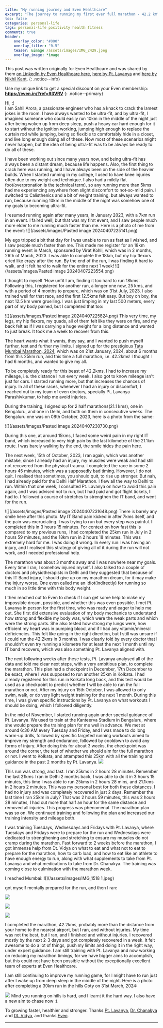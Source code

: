 ```yaml
---
title: "My running journey and Even Healthcare"
excerpt: "The journey to running my first ever full marathon - 42.2 km"
toc: false
categories: personal-life
tags: personal-life positivity health fitness
comments: true
header:
    overlay_color: "#000"
    overlay_filter: "0.5"
    teaser: &image /assets/images/IMG_2429.jpeg
    overlay_image: *image
---
```


This post was written originally for Even Healthcare and was shared by them [on LinkedIn by Even Healthcare here](https://www.linkedin.com/posts/even-healthcare_sahil-arora-with-even-activity-7183760645123706880-fXaK?utm_source=share&utm_medium=member_desktop), [here by Pt. Lavanya](https://www.linkedin.com/posts/lavanya-p-kumar_sahil-arora-with-even-activity-7183769636683853824-6t5x?utm_source=share&utm_medium=member_desktop) and [here by Nikhil Kant](https://www.linkedin.com/posts/nikhilkant_sahil-arora-with-even-activity-7183776981350580224-wZXM?utm_source=share&utm_medium=member_desktop).
{: .notice--info}

Use my unique link to get a special discount on your Even membership: **<https://even.in/?ref=93VRV>**
{: .notice--primary}


Hi, :) <br>
I am Sahil Arora, a passionate engineer who has a knack to crack the lamest jokes in the room. I have always wanted to be ultra-fit, and by ultra-fit, I imagined someone who could easily run 10km in the middle of the night just after being woken up from deep sleep, push a heavy car hard enough for it to start without the ignition working, jumping high enough to replace the curtain rod while jumping, being so flexible to comfortably hide in a closet, and live long enough doing all of these. Now most of these scenarios might never happen, but the idea of being ultra-fit was to be always be ready to do all of these.

I have been working out since many years now, and being ultra-fit has always been a distant dream, because life happens. Also, the first thing to crack here was running, and I have always been on the side of the heavier builds. When I started running in my college, I used to have knee injuries often due to my weight and technique. I also had a mildly flat foot(overpronation is the technical term), so any running more than 5kms had me experiencing anywhere from slight discomfort to not-so-mild pain. I switched to Calisthenics and a bit of weight training, but always wanted to run, because running 10km in the middle of the night was somehow one of my goals to becoming ultra-fit.

I resumed running again after many years, in January 2023, with a 7km run in an event. I faired well, but that was my first event, and I saw people much more elder to me running much faster than me. Here is a photo of me from the event:
![](/assets/images/Pasted image 20240407225141.png)

My ego tripped a bit that day for I was unable to run as fast as I wished, and I saw people much faster than me. This made me register for an 18km running event in March, sponsored by Virat Kohli, which was in 2 months, 26th of March, 2023. I was able to complete the 18km, but my hip flexors cried like crazy after the run. By the end of the run, I was finding it hard to walk, and it felt hard to walk for the entire next 1 week!
![](/assets/images/Pasted image 20240407223554.png)

I thought to myself 'How unfit I am, finding it too hard to run 18kms'. Following this, I registered for another run, a longer one now, 25 kms, and with a period of 4 months to prepare, which was on 31st July, 2023. I also trained well for that race, and the first 12.5kms felt easy. But boy oh boy, the next 12.5 km were gruelling. I was just limping in my last 500 meters, every part of my body pained, but I completed that too:

![](/assets/images/Pasted image 20240407225824.png)
This very time, my legs, my hip flexors, my quads, all of them felt like they were on fire, and my back felt as if I was carrying a huge weight for a long distance and wanted to just break. It took me a week to recover from this.

The heart wants what it wants, they say, and I wanted to push myself further, test and further my limits. I signed up for the prestigious [Tata Mumbai Marathon, 2024](https://tatamumbaimarathon.procam.in/), which was on 21st January, 2024, about 6 months from this 25km run, and this time a full marathon, i.e. 42.2kms! I thought I had 6 months, and wanted to give my all.

To be completely ready for this beast of 42.2kms, I had to increase my mileage, i.e. the distance I run every week. I also got to know mileage isn't just for cars. I started running more, but that increases the chances of injury. In all of these races, whenever I had an injury or discomfort, I reached out to my team of even doctors, specially Pt. Lavanya Parashivkumar, to help me avoid injuries.

During the training, I signed up for 2 half marathons(21.1 kms), one in Bengaluru, and one in Delhi, and both on them in consecutive weeks. The Bengaluru one was on 08th October, 2023, here is a photo from the same:

![](/assets/images/Pasted image 20240407230730.png)

During this one, at around 15kms, I faced some weird pain in my right IT band, which increased to very high pain by the last kilometre of the 21.1km route. I was barely walking by the end, the smile hides the pain here.

The next week, 15th of October, 2023, I ran again, which was another mistake, since I already had an injury, my muscles were weak and had still not recovered from the physical trauma. I completed the race in some 2 hours 45 minutes, which was a supposedly bad timing. However, I do not quit. I realised that sometimes, you should quit, to rise up stronger. But nah, I had already paid for the Delhi Half Marathon. I flew all the way to Delhi to run. Within that one week, I consulted Pt. Lavanya on how to avoid this pain again, and I was advised not to run, but I had paid and got flight tickets, I had to. I followed a course of stretches to strengthen the IT band, and went for the run.

![](/assets/images/Pasted image 20240407231648.png)
There is barely any smile here after this photo. My IT Band pain kicked in after 7kms itself, and the pain was excruciating. I was trying to run but every step was painful. I completed this in 3 hours 15 minutes. For context on how fast this is compared to my previous runs, I had completed the 25km run in July in 2 hours 59 minutes, and the 18km run in 2 hours 18 minutes. This was extremely hard for me. I was doing it wrong. In every run I was having an injury, and I realised this strategy of giving all of it during the run will not work, and I needed professional help.

The marathon was about 3 months away and I was nowhere near my goals. Every time I ran, I somehow injured myself. I also talked to a couple of doctors and physiotherapists in Delhi and they suggested that because of this IT Band injury, I should give up on my marathon dream, for it may make the injury worse. One even called me an idiot(indirectly) for running so much in so little time with this body weight.

I then reached out to Even to check if I can get some help to make my impossible dream, possible, and whether this was even possible. I met Pt. Lavanya in person for the first time, who was ready and eager to help me out. She first did extensive evaluation of my body mechanics to understand how strong and flexible my body was, which were the weak parts and which were the strong parts. She also tested how strong my lungs were, how efficient my heart was in pumping blood, and if I had any vitamin/mineral deficiencies. This felt like going in the right direction, but I still was unsure if I could run the 42.2kms in 3 months. I was clearly told by every doctor that I shouldn't even try running a kilometre for at least the next 1 month until my IT band recovers, which was also something Pt. Lavanya aligned with.

The next following weeks after these tests, Pt. Lavanya analysed all of the data and told me clear next steps, with a very ambitious plan, to complete the marathon. This plan had a checkpoint in December, 17th December to be exact, where I was supposed to run another 25km in Kolkata. I had already registered for this run in Kolkata long back, and this test would be used as a checkpoint to predict whether I will be able to run the full marathon or not. After my injury on 15th October, I was allowed to only swim, walk, or do very light weight training for the next 1 month. During this time, I was given specific instructions by Pt. Lavanya on what workouts I should be doing, which I followed diligently.

In the mid of November, I started running again under special guidance of Pt. Lavanya. We used to train at the Kanteerva Stadium in Bengaluru, where she would prepare the training plan for me well in advance. We met at around 6:30 AM every Tuesday and Friday, and I was made to do long warm-up drills, followed by specific targeted running workouts aimed to improve my strength and endurance, followed by cooldown to avoid any forms of injury. After doing this for about 3 weeks, the checkpoint was around the corner, the test of whether we should aim for the full marathon or not. I went to Kolkata, and attempted this 25km with all the training and guidance in the past 2 months by Pt. Lavanya.
![](/assets/images/6461_104.jpeg)

This run was strong, and fast. I ran 25kms in 2 hours 28 minutes. Remember the last 21kms I ran in Delhi 2 months back, I was able to do it in 3 hours 15 minutes, this time I was able to run 25kms in 2 hours 28 mins, and 21.1kms in 2 hours 2 minutes. This was my personal best for both these distances. I had no injury and was completely recovered in just 2 days. Remember the last time I ran 25km in July? That was 2 hours 59 minutes, this was 2 hours 28 minutes, I had cut more that half an hour for the same distance and removed all injuries. This progress was phenomenal. The marathon plan was so on. We continued training and following the plan and increased our training intensity and mileage both.

I was training Tuesdays, Wednesdays and Fridays with Pt. Lavanya, where Tuesdays and Fridays were to prepare for the run and Wednesdays were dedicated to strengthening and stretching to ensure my muscles do not cramp during the marathon. Fast forward to 2 weeks before the marathon, I got immense help from Dt. Vidya on what to eat and what not to eat to prepare for the marathon, how to carb load, and how to eat like an athlete to have enough energy to run, along with what supplements to take from Pt. Lavanya and what medications to take from Dr. Chanakya. The training was coming close to culmination with the marathon week.

I reached Mumbai:
![](/assets/images/IMG_1518 1.jpeg)

got myself mentally prepared for the run, and then I ran:

![](/assets/images/13881_106.jpeg)

![](/assets/images/13881_183.jpeg)

![](/assets/images/13881_203.jpeg)

I completed the marathon, 42.2kms, probably more than the distance from your home to the nearest airport, but I ran, and without injuries. My time was not the best, but I ran, and I finished and without injuries. I recovered mostly by the next 2-3 days and got completely recovered in a week. It felt awesome to do a lot of things, push my limits and doing it in the right way, under expert guidance. I am still training with Pt. Lavanya and now working on reducing my marathon timings, for we have bigger aims to accomplish, but this could not have been possible without the exceptionally excellent team of experts at Even Healthcare.

I am still continuing to improve my running game, for I might have to run just after I wake up from deep sleep in the middle of the night. Here is a photo after completing a 30km run in the hills Ooty on 31st March, 2024:

![](/assets/images/IMG_2429.jpeg)
Mind you running on hills is hard, and I learnt it the hard way. I also have a new aim to chase now :).

To growing faster, healthier and stronger. Thanks [Pt. Lavanya](https://www.linkedin.com/in/lavanya-p-kumar/), [Dr. Chanakya](https://www.linkedin.com/in/chanakya-saini-274805141/) and [Dt. Vidya](https://www.linkedin.com/in/vidya-k-p-890b0719/), and thanks [Even](https://even.in/?ref=93VRV).


---
